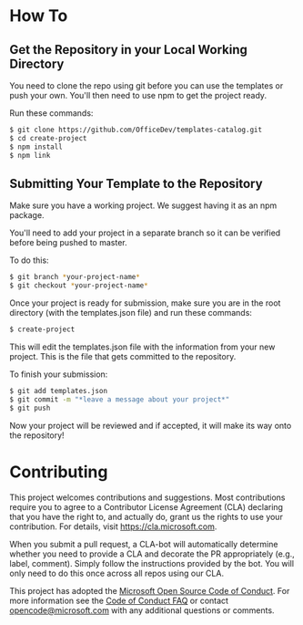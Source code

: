 # How To
## Get the Repository in your Local Working Directory
You need to clone the repo using git before you can use the templates or push your own.
You'll then need to use npm to get the project ready.

Run these commands:
```bash
$ git clone https://github.com/OfficeDev/templates-catalog.git
$ cd create-project
$ npm install
$ npm link
```

## Submitting Your Template to the Repository
Make sure you have a working project. We suggest having it as an npm package.

You'll need to add your project in a separate branch so it can be verified before being pushed to master.

To do this:

```bash
$ git branch *your-project-name*
$ git checkout *your-project-name*
```

Once your project is ready for submission, make sure you are in the root directory (with the templates.json file) and run these commands:
```bash
$ create-project 
```
This will edit the templates.json file with the information from your new project. This is the file that gets committed to the repository.

To finish your submission:

```bash
$ git add templates.json
$ git commit -m "*leave a message about your project*"
$ git push
```
Now your project will be reviewed and if accepted, it will make its way onto the repository!

# Contributing

This project welcomes contributions and suggestions.  Most contributions require you to agree to a
Contributor License Agreement (CLA) declaring that you have the right to, and actually do, grant us
the rights to use your contribution. For details, visit https://cla.microsoft.com.

When you submit a pull request, a CLA-bot will automatically determine whether you need to provide
a CLA and decorate the PR appropriately (e.g., label, comment). Simply follow the instructions
provided by the bot. You will only need to do this once across all repos using our CLA.

This project has adopted the [Microsoft Open Source Code of Conduct](https://opensource.microsoft.com/codeofconduct/).
For more information see the [Code of Conduct FAQ](https://opensource.microsoft.com/codeofconduct/faq/) or
contact [opencode@microsoft.com](mailto:opencode@microsoft.com) with any additional questions or comments.
